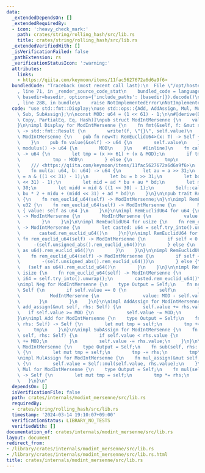 ```yaml
---
data:
  _extendedDependsOn: []
  _extendedRequiredBy:
  - icon: ':heavy_check_mark:'
    path: crates/string/rolling_hash/src/lib.rs
    title: crates/string/rolling_hash/src/lib.rs
  _extendedVerifiedWith: []
  _isVerificationFailed: false
  _pathExtension: rs
  _verificationStatusIcon: ':warning:'
  attributes:
    links:
    - https://qiita.com/keymoon/items/11fac5627672a6d6a9f6>
  bundledCode: "Traceback (most recent call last):\n  File \"/opt/hostedtoolcache/Python/3.10.14/x64/lib/python3.10/site-packages/onlinejudge_verify/documentation/build.py\"\
    , line 71, in _render_source_code_stat\n    bundled_code = language.bundle(stat.path,\
    \ basedir=basedir, options={'include_paths': [basedir]}).decode()\n  File \"/opt/hostedtoolcache/Python/3.10.14/x64/lib/python3.10/site-packages/onlinejudge_verify/languages/rust.py\"\
    , line 288, in bundle\n    raise NotImplementedError\nNotImplementedError\n"
  code: "use std::fmt::Display;\nuse std::ops::{Add, AddAssign, Mul, MulAssign, Neg,\
    \ Sub, SubAssign};\n\nconst MOD: u64 = (1 << 61) - 1;\n\n#[derive(Debug, Clone,\
    \ Copy, PartialEq, Eq, Hash)]\npub struct ModIntMersenne {\n    value: u64,\n\
    }\n\nimpl Display for ModIntMersenne {\n    fn fmt(&self, f: &mut std::fmt::Formatter<'_>)\
    \ -> std::fmt::Result {\n        write!(f, \"{}\", self.value)\n    }\n}\n\nimpl\
    \ ModIntMersenne {\n    pub fn new<T: RemEuclidU64>(x: T) -> Self {\n        x.rem_euclid_u64()\n\
    \    }\n    pub fn value(&self) -> u64 {\n        self.value\n    }\n    pub fn\
    \ modulus() -> u64 {\n        MOD\n    }\n    #[inline]\n    fn calc_mod(x: u64)\
    \ -> u64 {\n        let tmp = (x >> 61) + (x & MOD);\n        if tmp >= MOD {\n\
    \            tmp - MOD\n        } else {\n            tmp\n        }\n    }\n\
    \    /// <https://qiita.com/keymoon/items/11fac5627672a6d6a9f6>\n    #[inline]\n\
    \    fn mul(a: u64, b: u64) -> u64 {\n        let au = a >> 31;\n        let ad\
    \ = a & ((1 << 31) - 1);\n        let bu = b >> 31;\n        let bd = b & ((1\
    \ << 31) - 1);\n        let mid = ad * bu + au * bd;\n        let midu = mid >>\
    \ 30;\n        let midd = mid & ((1 << 30) - 1);\n        Self::calc_mod(au *\
    \ bu * 2 + midu + (midd << 31) + ad * bd)\n    }\n}\n\npub trait RemEuclidU64\
    \ {\n    fn rem_euclid_u64(self) -> ModIntMersenne;\n}\n\nimpl RemEuclidU64 for\
    \ u32 {\n    fn rem_euclid_u64(self) -> ModIntMersenne {\n        ModIntMersenne\
    \ { value: self as u64 }\n    }\n}\n\nimpl RemEuclidU64 for u64 {\n    fn rem_euclid_u64(self)\
    \ -> ModIntMersenne {\n        ModIntMersenne {\n            value: ModIntMersenne::calc_mod(self),\n\
    \        }\n    }\n}\n\nimpl RemEuclidU64 for usize {\n    fn rem_euclid_u64(self)\
    \ -> ModIntMersenne {\n        let casted: u64 = self.try_into().unwrap();\n \
    \       casted.rem_euclid_u64()\n    }\n}\n\nimpl RemEuclidU64 for i32 {\n   \
    \ fn rem_euclid_u64(self) -> ModIntMersenne {\n        if self < 0 {\n       \
    \     -(self.unsigned_abs().rem_euclid_u64())\n        } else {\n            (self\
    \ as u64).rem_euclid_u64()\n        }\n    }\n}\n\nimpl RemEuclidU64 for i64 {\n\
    \    fn rem_euclid_u64(self) -> ModIntMersenne {\n        if self < 0 {\n    \
    \        -(self.unsigned_abs().rem_euclid_u64())\n        } else {\n         \
    \   (self as u64).rem_euclid_u64()\n        }\n    }\n}\n\nimpl RemEuclidU64 for\
    \ isize {\n    fn rem_euclid_u64(self) -> ModIntMersenne {\n        let casted:\
    \ i64 = self.try_into().unwrap();\n        casted.rem_euclid_u64()\n    }\n}\n\
    \nimpl Neg for ModIntMersenne {\n    type Output = Self;\n    fn neg(self) ->\
    \ Self {\n        if self.value == 0 {\n            self\n        } else {\n \
    \           ModIntMersenne {\n                value: MOD - self.value,\n     \
    \       }\n        }\n    }\n}\n\nimpl AddAssign for ModIntMersenne {\n    fn\
    \ add_assign(&mut self, rhs: Self) {\n        self.value += rhs.value;\n     \
    \   if self.value >= MOD {\n            self.value -= MOD;\n        }\n    }\n\
    }\n\nimpl Add for ModIntMersenne {\n    type Output = Self;\n    fn add(self,\
    \ rhs: Self) -> Self {\n        let mut tmp = self;\n        tmp += rhs;\n   \
    \     tmp\n    }\n}\n\nimpl SubAssign for ModIntMersenne {\n    fn sub_assign(&mut\
    \ self, rhs: Self) {\n        if self.value < rhs.value {\n            self.value\
    \ += MOD;\n        }\n        self.value -= rhs.value;\n    }\n}\n\nimpl Sub for\
    \ ModIntMersenne {\n    type Output = Self;\n    fn sub(self, rhs: Self) -> Self\
    \ {\n        let mut tmp = self;\n        tmp -= rhs;\n        tmp\n    }\n}\n\
    \nimpl MulAssign for ModIntMersenne {\n    fn mul_assign(&mut self, rhs: Self)\
    \ {\n        self.value = Self::mul(self.value, rhs.value);\n    }\n}\n\nimpl\
    \ Mul for ModIntMersenne {\n    type Output = Self;\n    fn mul(self, rhs: Self)\
    \ -> Self {\n        let mut tmp = self;\n        tmp *= rhs;\n        tmp\n \
    \   }\n}\n"
  dependsOn: []
  isVerificationFile: false
  path: crates/internals/modint_mersenne/src/lib.rs
  requiredBy:
  - crates/string/rolling_hash/src/lib.rs
  timestamp: '2024-03-14 19:10:07+09:00'
  verificationStatus: LIBRARY_NO_TESTS
  verifiedWith: []
documentation_of: crates/internals/modint_mersenne/src/lib.rs
layout: document
redirect_from:
- /library/crates/internals/modint_mersenne/src/lib.rs
- /library/crates/internals/modint_mersenne/src/lib.rs.html
title: crates/internals/modint_mersenne/src/lib.rs
---
```

